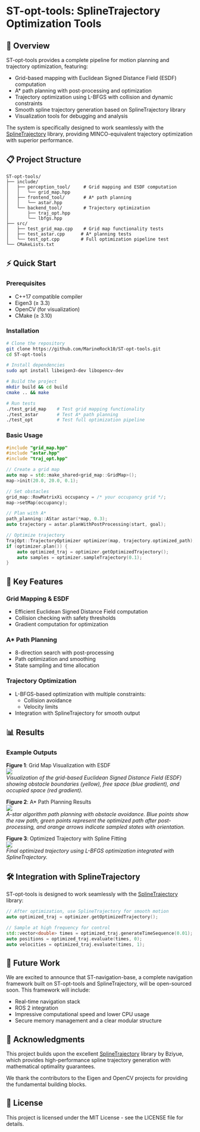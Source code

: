 # ST-opt-tools: SplineTrajectory Optimization Tools

## 🚀 Overview

ST-opt-tools provides a complete pipeline for motion planning and trajectory optimization, featuring:

- Grid-based mapping with Euclidean Signed Distance Field (ESDF) computation
- A* path planning with post-processing and optimization  
- Trajectory optimization using L-BFGS with collision and dynamic constraints
- Smooth spline trajectory generation based on SplineTrajectory library
- Visualization tools for debugging and analysis

The system is specifically designed to work seamlessly with the [SplineTrajectory](https://github.com/Bziyue/SplineTrajectory) library, providing MINCO-equivalent trajectory optimization with superior performance.

## 📋 Project Structure

```
ST-opt-tools/
├── include/
│   ├── perception_tool/     # Grid mapping and ESDF computation
│   │   └── grid_map.hpp
│   ├── frontend_tool/       # A* path planning
│   │   └── astar.hpp
│   └── backend_tool/        # Trajectory optimization
│       ├── traj_opt.hpp
│       └── lbfgs.hpp
├── src/
│   ├── test_grid_map.cpp    # Grid map functionality tests
│   ├── test_astar.cpp      # A* planning tests
│   └── test_opt.cpp        # Full optimization pipeline test
└── CMakeLists.txt
```

## ⚡ Quick Start

### Prerequisites

- C++17 compatible compiler
- Eigen3 (≥ 3.3)
- OpenCV (for visualization)
- CMake (≥ 3.10)

### Installation

```bash
# Clone the repository
git clone https://github.com/MarineRock10/ST-opt-tools.git
cd ST-opt-tools

# Install dependencies
sudo apt install libeigen3-dev libopencv-dev

# Build the project
mkdir build && cd build
cmake .. && make

# Run tests
./test_grid_map    # Test grid mapping functionality
./test_astar       # Test A* path planning  
./test_opt         # Test full optimization pipeline
```

### Basic Usage

```cpp
#include "grid_map.hpp"
#include "astar.hpp"
#include "traj_opt.hpp"

// Create a grid map
auto map = std::make_shared<grid_map::GridMap>();
map->init(20.0, 20.0, 0.1);

// Set obstacles
grid_map::RowMatrixXi occupancy = /* your occupancy grid */;
map->setMap(occupancy);

// Plan with A*
path_planning::AStar astar(*map, 0.3);
auto trajectory = astar.planWithPostProcessing(start, goal);

// Optimize trajectory
TrajOpt::TrajectoryOptimizer optimizer(map, trajectory.optimized_path);
if (optimizer.plan()) {
    auto optimized_traj = optimizer.getOptimizedTrajectory();
    auto samples = optimizer.sampleTrajectory(0.1);
}
```

## 🎯 Key Features

### Grid Mapping & ESDF

- Efficient Euclidean Signed Distance Field computation
- Collision checking with safety thresholds
- Gradient computation for optimization

### A* Path Planning

- 8-direction search with post-processing
- Path optimization and smoothing
- State sampling and time allocation

### Trajectory Optimization

- L-BFGS-based optimization with multiple constraints:
  - Collision avoidance
  - Velocity limits
- Integration with SplineTrajectory for smooth output

## 📊 Results

### Example Outputs

**Figure 1**: Grid Map Visualization with ESDF  
![](doc/grid_map.png)  
*Visualization of the grid-based Euclidean Signed Distance Field (ESDF) showing obstacle boundaries (yellow), free space (blue gradient), and occupied space (red gradient).*

**Figure 2**: A* Path Planning Results  
![](doc/astar.png)  
*A-star algorithm path planning with obstacle avoidance. Blue points show the raw path, green points represent the optimized path after post-processing, and orange arrows indicate sampled states with orientation.*

**Figure 3**: Optimized Trajectory with Spline Fitting  
![](doc/opt.png)  
*Final optimized trajectory using L-BFGS optimization integrated with SplineTrajectory.*

## 🛠️ Integration with SplineTrajectory

ST-opt-tools is designed to work seamlessly with the [SplineTrajectory](https://github.com/Bziyue/SplineTrajectory) library:

```cpp
// After optimization, use SplineTrajectory for smooth motion
auto optimized_traj = optimizer.getOptimizedTrajectory();

// Sample at high frequency for control
std::vector<double> times = optimized_traj.generateTimeSequence(0.01);
auto positions = optimized_traj.evaluate(times, 0);
auto velocities = optimized_traj.evaluate(times, 1);
```

## 🔮 Future Work

We are excited to announce that ST-navigation-base, a complete navigation framework built on ST-opt-tools and SplineTrajectory, will be open-sourced soon. This framework will include:

- Real-time navigation stack
- ROS 2 integration
- Impressive computational speed and lower CPU usage
- Secure memory management and a clear modular structure

## 🙏 Acknowledgments

This project builds upon the excellent [SplineTrajectory](https://github.com/Bziyue/SplineTrajectory) library by Bziyue, which provides high-performance spline trajectory generation with mathematical optimality guarantees.

We thank the contributors to the Eigen and OpenCV projects for providing the fundamental building blocks.

## 📄 License

This project is licensed under the MIT License - see the LICENSE file for details.

